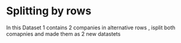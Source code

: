 # Splitting by rows
In this Dataset 1 contains 2 companies in  alternative rows , isplit both comapnies and made them as 2 new datastets
